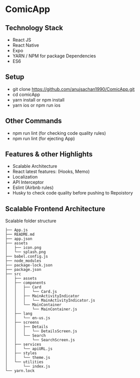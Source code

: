 # ComicApp

## Technology Stack
- React JS 
- React Native
- Expo
- YARN / NPM for package Dependencies
- ES6 

## Setup

- git clone https://github.com/anujsachan1990/ComicApp.git
- cd comicApp
- yarn install or npm install
- yarn ios or npm run ios

## Other Commands

- npm run lint (for checking code quality rules)
- npm run lint (for ejecting App)
 

## Features & other Highlights

- Scalable Architecture
- React latest features: (Hooks, Memo)
- Localization 
- API Interceptor
- Eslint (Airbnb rules)
- Husky to check code quality before pushing to Repoistory


## Scalable Frontend Architecture

Scalable folder structure


```
├── App.js
├── README.md
├── app.json
├── assets
│   ├── icon.png
│   └── splash.png
├── babel.config.js
├── node_modules
├── package-lock.json
├── package.json
├── src
│   ├── assets
│   ├── components
│   │   ├── Card
│   │   │   └── Card.js
│   │   ├── MainActivityIndicator
│   │   │   └── MainActivityIndicator.js
│   │   └── MainContainer
│   │       └── MainContainer.js
│   ├── lang
│   │   └── en-us.js
│   ├── screens
│   │   ├── Details
│   │   │   └── DetailsScreen.js
│   │   └── Search
│   │       └── SearchScreen.js
│   ├── services
│   │   └── apiURL.js
│   ├── styles
│   │   └── theme.js
│   └── utilities
│       └── index.js
└── yarn.lock
```


